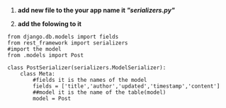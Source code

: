 1. **add new file to the your app
name it *"serializers.py"***

2. **add the folowing to it**

```
from django.db.models import fields
from rest_framework import serializers
#import the model
from .models import Post

class PostSerializer(serializers.ModelSerializer):
    class Meta:
        #fields it is the names of the model 
        fields = ['title','author','updated','timestamp','content']
        ##model it is the name of the table(model)
        model = Post

```
